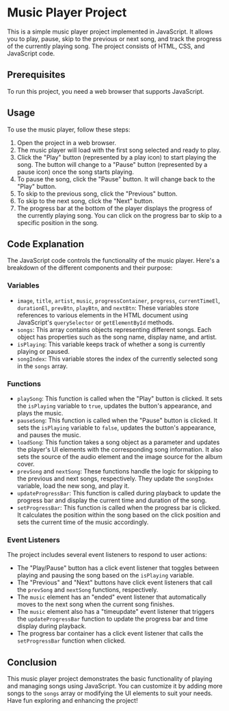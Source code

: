 # Music Player Project

This is a simple music player project implemented in JavaScript. It allows you to play, pause, skip to the previous or next song, and track the progress of the currently playing song. The project consists of HTML, CSS, and JavaScript code.

## Prerequisites

To run this project, you need a web browser that supports JavaScript.

## Usage

To use the music player, follow these steps:

1. Open the project in a web browser.
2. The music player will load with the first song selected and ready to play.
3. Click the "Play" button (represented by a play icon) to start playing the song. The button will change to a "Pause" button (represented by a pause icon) once the song starts playing.
4. To pause the song, click the "Pause" button. It will change back to the "Play" button.
5. To skip to the previous song, click the "Previous" button.
6. To skip to the next song, click the "Next" button.
7. The progress bar at the bottom of the player displays the progress of the currently playing song. You can click on the progress bar to skip to a specific position in the song.

## Code Explanation

The JavaScript code controls the functionality of the music player. Here's a breakdown of the different components and their purpose:

### Variables

- `image`, `title`, `artist`, `music`, `progressContainer`, `progress`, `currentTimeEl`, `durationEl`, `prevBtn`, `playBtn`, and `nextBtn`: These variables store references to various elements in the HTML document using JavaScript's `querySelector` or `getElementById` methods.
- `songs`: This array contains objects representing different songs. Each object has properties such as the song name, display name, and artist.
- `isPlaying`: This variable keeps track of whether a song is currently playing or paused.
- `songIndex`: This variable stores the index of the currently selected song in the `songs` array.

### Functions

- `playSong`: This function is called when the "Play" button is clicked. It sets the `isPlaying` variable to `true`, updates the button's appearance, and plays the music.
- `pauseSong`: This function is called when the "Pause" button is clicked. It sets the `isPlaying` variable to `false`, updates the button's appearance, and pauses the music.
- `loadSong`: This function takes a song object as a parameter and updates the player's UI elements with the corresponding song information. It also sets the source of the audio element and the image source for the album cover.
- `prevSong` and `nextSong`: These functions handle the logic for skipping to the previous and next songs, respectively. They update the `songIndex` variable, load the new song, and play it.
- `updateProgressBar`: This function is called during playback to update the progress bar and display the current time and duration of the song.
- `setProgressBar`: This function is called when the progress bar is clicked. It calculates the position within the song based on the click position and sets the current time of the music accordingly.

### Event Listeners

The project includes several event listeners to respond to user actions:

- The "Play/Pause" button has a click event listener that toggles between playing and pausing the song based on the `isPlaying` variable.
- The "Previous" and "Next" buttons have click event listeners that call the `prevSong` and `nextSong` functions, respectively.
- The `music` element has an "ended" event listener that automatically moves to the next song when the current song finishes.
- The `music` element also has a "timeupdate" event listener that triggers the `updateProgressBar` function to update the progress bar and time display during playback.
- The progress bar container has a click event listener that calls the `setProgressBar` function when clicked.

## Conclusion

This music player project demonstrates the basic functionality of playing and managing songs using JavaScript. You can customize it by adding more songs to the `songs` array or modifying the UI elements to suit your needs. Have fun exploring and enhancing the project!